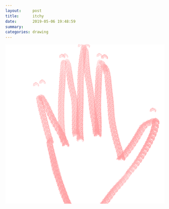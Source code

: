 ```yaml
---
layout:     post
title:      itchy
date:       2019-05-06 19:48:59
summary:    
categories: drawing
---
```

![itchy](/images/diary/itchy.png ".")
